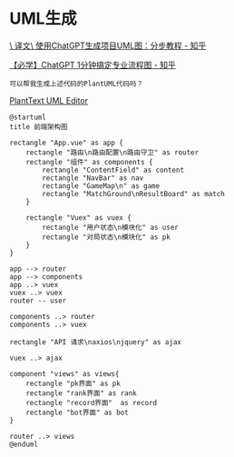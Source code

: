 # UML生成



[\ 译文\ 使用ChatGPT生成项目UML图：分步教程 \- 知乎](https://zhuanlan.zhihu.com/p/615138854)

[【必学】ChatGPT 1分钟搞定专业流程图 \- 知乎](https://zhuanlan.zhihu.com/p/613379279)

```
可以帮我生成上述代码的PlantUML代码吗？
```



[PlantText UML Editor](https://www.planttext.com/)

```
@startuml
title 前端架构图

rectangle "App.vue" as app {
    rectangle "路由\n路由配置\n路由守卫" as router
    rectangle "组件" as components {
        rectangle "ContentField" as content
        rectangle "NavBar" as nav 
        rectangle "GameMap\n" as game
        rectangle "MatchGround\nResultBoard" as match
    }

    rectangle "Vuex" as vuex { 
        rectangle "用户状态\n模块化" as user
        rectangle "对局状态\n模块化" as pk
    }
}

app --> router
app --> components
app ..> vuex
vuex ..> vuex
router -- user

components ..> router
components ..> vuex

rectangle "API 请求\naxios\njquery" as ajax

vuex ..> ajax

component "views" as views{
    rectangle "pk界面" as pk
    rectangle "rank界面" as rank
    rectangle "record界面"  as record
    rectangle "bot界面" as bot
}

router ..> views 
@enduml
```

